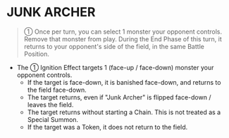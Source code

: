 
# JUNK ARCHER  
> ① Once per turn, you can select 1 monster your opponent controls. Remove that monster from play. During the End Phase of this turn, it returns to your opponent's side of the field, in the same Battle Position.

*   The ① Ignition Effect targets 1 (face-up / face-down) monster your opponent controls.
    *   If the target is face-down, it is banished face-down, and returns to the field face-down.
    *   The target returns, even if "Junk Archer" is flipped face-down / leaves the field.
    *   The target returns without starting a Chain. This is not treated as a Special Summon.
    *   If the target was a Token, it does not return to the field.

  